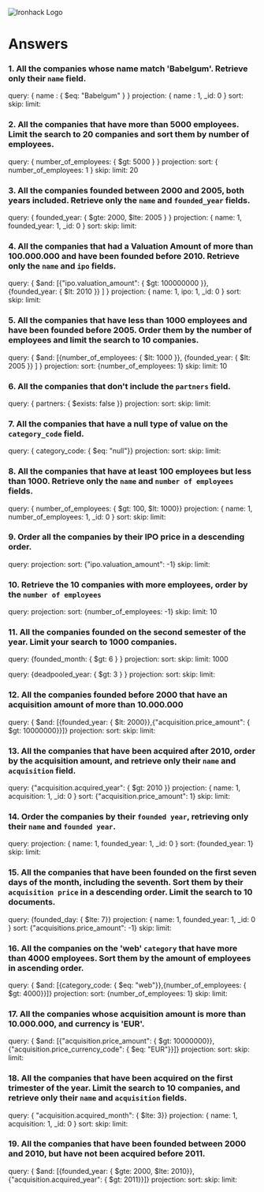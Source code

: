 ![Ironhack Logo](https://i.imgur.com/1QgrNNw.png)

# Answers

### 1. All the companies whose name match 'Babelgum'. Retrieve only their `name` field.

query: { name : { $eq: "Babelgum" } }
projection: { name : 1, _id: 0 } 
sort: 
skip: 
limit: 

### 2. All the companies that have more than 5000 employees. Limit the search to 20 companies and sort them by **number of employees**.

query: { number_of_employees: { $gt: 5000 } }
projection: 
sort: { number_of_employees: 1 }
skip: 
limit: 20

### 3. All the companies founded between 2000 and 2005, both years included. Retrieve only the `name` and `founded_year` fields.

query: { founded_year: { $gte: 2000, $lte: 2005 } }
projection: { name: 1, founded_year: 1, _id: 0 }
sort: 
skip: 
limit: 

### 4. All the companies that had a Valuation Amount of more than 100.000.000 and have been founded before 2010. Retrieve only the `name` and `ipo` fields.

query: { $and: [{"ipo.valuation_amount": { $gt: 100000000 }}, {founded_year: { $lt: 2010 }} ] }
projection: { name: 1, ipo: 1, _id: 0 }
sort: 
skip: 
limit: 

### 5. All the companies that have less than 1000 employees and have been founded before 2005. Order them by the number of employees and limit the search to 10 companies.

query: { $and: [{number_of_employees: { $lt: 1000 }}, {founded_year: { $lt: 2005 }} ] }
projection: 
sort: {number_of_employees: 1}
skip: 
limit: 10

### 6. All the companies that don't include the `partners` field.

query: { partners: { $exists: false }}
projection: 
sort: 
skip: 
limit: 

### 7. All the companies that have a null type of value on the `category_code` field.

query: { category_code: { $eq: "null"}}
projection: 
sort: 
skip: 
limit: 

### 8. All the companies that have at least 100 employees but less than 1000. Retrieve only the `name` and `number of employees` fields.

query: { number_of_employees: { $gt: 100, $lt: 1000}}
projection: { name: 1, number_of_employees: 1, _id: 0 }
sort: 
skip: 
limit: 

### 9. Order all the companies by their IPO price in a descending order.

query: 
projection: 
sort: {"ipo.valuation_amount": -1}
skip: 
limit: 

### 10. Retrieve the 10 companies with more employees, order by the `number of employees`

query: 
projection: 
sort: {number_of_employees: -1}
skip: 
limit: 10

### 11. All the companies founded on the second semester of the year. Limit your search to 1000 companies.

query: {founded_month: { $gt: 6 } }
projection: 
sort: 
skip: 
limit: 1000

<!-- ### 12. All the companies that have been 'deadpooled' after the third year. -->

query: {deadpooled_year: { $gt: 3 } }
projection: 
sort: 
skip: 
limit: 

### 12. All the companies founded before 2000 that have an acquisition amount of more than 10.000.000

query: { $and: [{founded_year: { $lt: 2000}},{"acquisition.price_amount": { $gt: 10000000}}]}
projection: 
sort: 
skip: 
limit: 

### 13. All the companies that have been acquired after 2010, order by the acquisition amount, and retrieve only their `name` and `acquisition` field.

query: {"acquisition.acquired_year": { $gt: 2010 }}
projection: { name: 1, acquisition: 1, _id: 0 }
sort: {"acquisition.price_amount": 1}
skip: 
limit: 

### 14. Order the companies by their `founded year`, retrieving only their `name` and `founded year`.

query: 
projection: { name: 1, founded_year: 1, _id: 0 }
sort: {founded_year: 1}
skip: 
limit: 

### 15. All the companies that have been founded on the first seven days of the month, including the seventh. Sort them by their `acquisition price` in a descending order. Limit the search to 10 documents.

query: {founded_day: { $lte: 7}}
projection: { name: 1, founded_year: 1, _id: 0 }
sort: {"acquisitions.price_amount": -1}
skip: 
limit: 

### 16. All the companies on the 'web' `category` that have more than 4000 employees. Sort them by the amount of employees in ascending order.

query: { $and: [{category_code: { $eq: "web"}},{number_of_employees: { $gt: 4000}}]}
projection: 
sort: {number_of_employees: 1}
skip: 
limit: 

### 17. All the companies whose acquisition amount is more than 10.000.000, and currency is 'EUR'.

query: { $and: [{"acquisition.price_amount": { $gt: 10000000}},{"acquisition.price_currency_code": { $eq: "EUR"}}]}
projection: 
sort: 
skip: 
limit: 

### 18. All the companies that have been acquired on the first trimester of the year. Limit the search to 10 companies, and retrieve only their `name` and `acquisition` fields.

query: { "acquisition.acquired_month": { $lte: 3}}
projection: { name: 1, acquisition: 1, _id: 0 }
sort: 
skip: 
limit: 

### 19. All the companies that have been founded between 2000 and 2010, but have not been acquired before 2011.

query: { $and: [{founded_year: { $gte: 2000, $lte: 2010}},{"acquisition.acquired_year": { $gt: 2011}}]}
projection: 
sort: 
skip: 
limit: 
